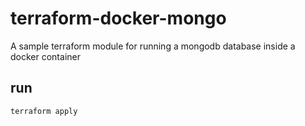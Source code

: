 # terraform-docker-mongo

A sample terraform module for running a mongodb database inside a docker container

## run

```bash
terraform apply
```